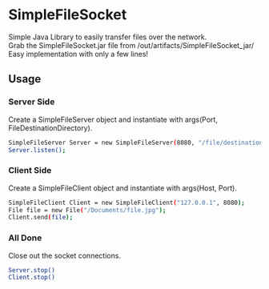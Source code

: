 # SimpleFileSocket
Simple Java Library to easily transfer files over the network.\
Grab the SimpleFileSocket.jar file from /out/artifacts/SimpleFileSocket_jar/\
Easy implementation with only a few lines!

## Usage
### Server Side
Create a SimpleFileServer object and instantiate with args(Port, FileDestinationDirectory).
```bash
SimpleFileServer Server = new SimpleFileServer(8080, "/file/destination/directory");
Server.listen();
```
### Client Side
Create a SimpleFileClient object and instantiate with args(Host, Port).
```bash
SimpleFileClient Client = new SimpleFileClient("127.0.0.1", 8080);
File file = new File("/Documents/file.jpg");
Client.send(file);
```

### All Done
Close out the socket connections.
```bash
Server.stop()
Client.stop()
```
